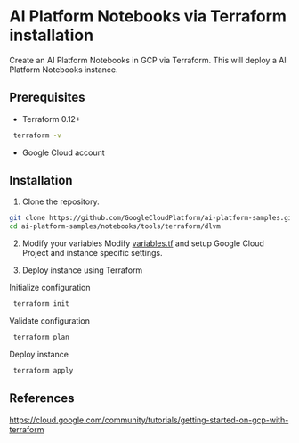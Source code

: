 # AI Platform Notebooks via Terraform installation 

Create an AI Platform Notebooks in GCP via Terraform. This will deploy a
AI Platform Notebooks instance.

## Prerequisites

* Terraform 0.12+ 

```bash
 terraform -v
```

* Google Cloud account

## Installation

1. Clone the repository.
```bash
git clone https://github.com/GoogleCloudPlatform/ai-platform-samples.git
cd ai-platform-samples/notebooks/tools/terraform/dlvm
``` 

2. Modify your variables 
Modify [variables.tf](variables.tf) and setup Google Cloud Project and
instance specific settings.


3. Deploy instance using Terraform

Initialize configuration
```bash
 terraform init 
```
Validate configuration
```bash
 terraform plan 
```
Deploy instance

```bash
 terraform apply
```

## References

https://cloud.google.com/community/tutorials/getting-started-on-gcp-with-terraform
